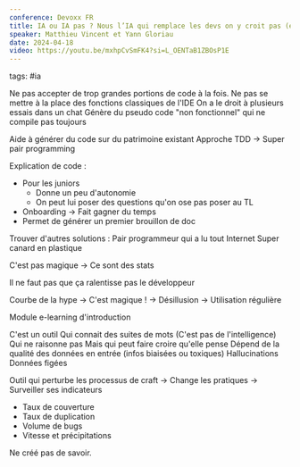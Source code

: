 ```yaml
---
conference: Devoxx FR
title: IA ou IA pas ? Nous l’IA qui remplace les devs on y croit pas (encore) !
speaker: Matthieu Vincent et Yann Gloriau
date: 2024-04-18
video: https://youtu.be/mxhpCvSmFK4?si=L_OENTaB1ZBOsP1E
---
```

tags: #ia 

Ne pas accepter de trop grandes portions de code à la fois.
Ne pas se mettre à la place des fonctions classiques de l'IDE
On a le droit à plusieurs essais dans un chat
Génère du pseudo code "non fonctionnel" qui ne compile pas toujours

Aide à générer du code sur du patrimoine existant
Approche TDD -> Super pair programming

Explication de code : 
- Pour les juniors
	- Donne un peu d'autonomie
	- On peut lui poser des questions qu'on ose pas poser au TL
- Onboarding -> Fait gagner du temps
- Permet de générer un premier brouillon de doc

Trouver d'autres solutions : Pair programmeur qui a lu tout Internet
Super canard en plastique

C'est pas magique -> Ce sont des stats

Il ne faut pas que ça ralentisse pas le développeur

Courbe de la hype
-> C'est magique ! -> Désillusion -> Utilisation régulière

Module e-learning d'introduction

C'est un outil
Qui connait des suites de mots (C'est pas de l'intelligence)
Qui ne raisonne pas
Mais qui peut faire croire qu'elle pense
Dépend de la qualité des données en entrée (infos biaisées ou toxiques)
Hallucinations
Données figées

Outil qui perturbe les processus de craft
-> Change les pratiques
-> Surveiller ses indicateurs
- Taux de couverture
- Taux de duplication
- Volume de bugs
- Vitesse et précipitations

Ne créé pas de savoir.







